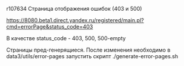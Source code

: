 r107634
Страница отображения ошибок (403 и 500)

https://8080.beta1.direct.yandex.ru/registered/main.pl?cmd=errorPage&status_code=403

В качестве status_code - 403, 500, 500-empty

Страницы пред-генерящиеся. После изменения необходимо в data3/utils/error-pages запустить скрипт ./generate-error-pages.sh
